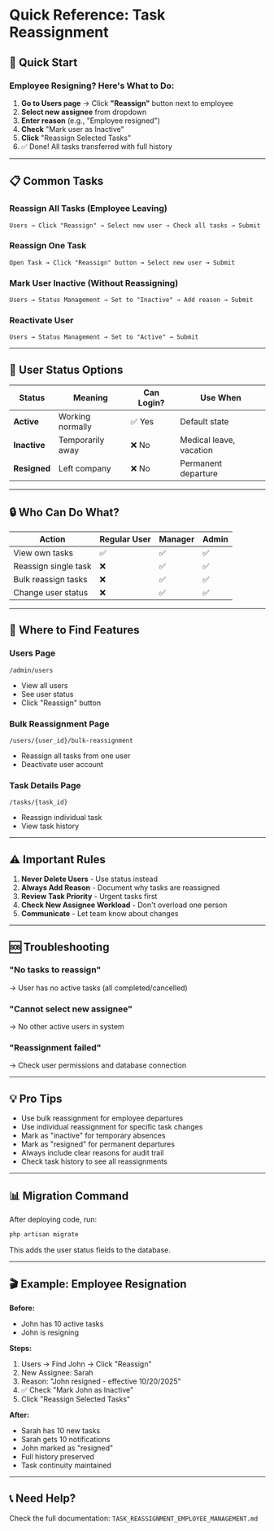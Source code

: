 # Quick Reference: Task Reassignment

## 🚀 Quick Start

### Employee Resigning? Here's What to Do:

1. **Go to Users page** → Click **"Reassign"** button next to employee
2. **Select new assignee** from dropdown
3. **Enter reason** (e.g., "Employee resigned")
4. **Check** "Mark user as Inactive" 
5. **Click** "Reassign Selected Tasks"
6. ✅ Done! All tasks transferred with full history

---

## 📋 Common Tasks

### Reassign All Tasks (Employee Leaving)
```
Users → Click "Reassign" → Select new user → Check all tasks → Submit
```

### Reassign One Task
```
Open Task → Click "Reassign" button → Select new user → Submit
```

### Mark User Inactive (Without Reassigning)
```
Users → Status Management → Set to "Inactive" → Add reason → Submit
```

### Reactivate User
```
Users → Status Management → Set to "Active" → Submit
```

---

## 🎯 User Status Options

| Status | Meaning | Can Login? | Use When |
|--------|---------|------------|----------|
| **Active** | Working normally | ✅ Yes | Default state |
| **Inactive** | Temporarily away | ❌ No | Medical leave, vacation |
| **Resigned** | Left company | ❌ No | Permanent departure |

---

## 🔒 Who Can Do What?

| Action | Regular User | Manager | Admin |
|--------|--------------|---------|-------|
| View own tasks | ✅ | ✅ | ✅ |
| Reassign single task | ❌ | ✅ | ✅ |
| Bulk reassign tasks | ❌ | ✅ | ✅ |
| Change user status | ❌ | ✅ | ✅ |

---

## 📍 Where to Find Features

### Users Page
`/admin/users`
- View all users
- See user status
- Click "Reassign" button

### Bulk Reassignment Page
`/users/{user_id}/bulk-reassignment`
- Reassign all tasks from one user
- Deactivate user account

### Task Details Page
`/tasks/{task_id}`
- Reassign individual task
- View task history

---

## ⚠️ Important Rules

1. **Never Delete Users** - Use status instead
2. **Always Add Reason** - Document why tasks are reassigned
3. **Review Task Priority** - Urgent tasks first
4. **Check New Assignee Workload** - Don't overload one person
5. **Communicate** - Let team know about changes

---

## 🆘 Troubleshooting

### "No tasks to reassign"
→ User has no active tasks (all completed/cancelled)

### "Cannot select new assignee"
→ No other active users in system

### "Reassignment failed"
→ Check user permissions and database connection

---

## 💡 Pro Tips

- Use bulk reassignment for employee departures
- Use individual reassignment for specific task changes
- Mark as "inactive" for temporary absences
- Mark as "resigned" for permanent departures
- Always include clear reasons for audit trail
- Check task history to see all reassignments

---

## 📊 Migration Command

After deploying code, run:
```bash
php artisan migrate
```

This adds the user status fields to the database.

---

## 🎬 Example: Employee Resignation

**Before:**
- John has 10 active tasks
- John is resigning

**Steps:**
1. Users → Find John → Click "Reassign"
2. New Assignee: Sarah
3. Reason: "John resigned - effective 10/20/2025"
4. ✅ Check "Mark John as Inactive"
5. Click "Reassign Selected Tasks"

**After:**
- Sarah has 10 new tasks
- Sarah gets 10 notifications
- John marked as "resigned"
- Full history preserved
- Task continuity maintained

---

## 📞 Need Help?

Check the full documentation: `TASK_REASSIGNMENT_EMPLOYEE_MANAGEMENT.md`

